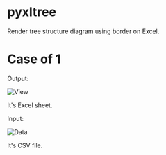# pyxltree

Render tree structure diagram using border on Excel.

# Case of 1

Output:  

![View](./docs/img/202410__pg__18--1815-XltreeDrive.png)  

It's Excel sheet.  

Input:  

![Data](./docs/img/202410__pg__18--1832-XltreeDriveData.png)  

It's CSV file.  
